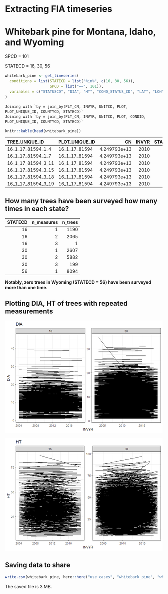 # Extracting FIA timeseries

# Whitebark pine for Montana, Idaho, and Wyoming

SPCD = 101

STATECD = 16, 30, 56

``` r
whitebark_pine <- get_timeseries(
  conditions = list(STATECD = list("%in%", c(16, 30, 56)),
                    SPCD = list("==", 101)),
  variables = c("STATUSCD", "DIA", "HT", "COND_STATUS_CD", "LAT", "LON")
)
```

    Joining with `by = join_by(PLT_CN, INVYR, UNITCD, PLOT, PLOT_UNIQUE_ID, COUNTYCD, STATECD)`
    Joining with `by = join_by(PLT_CN, INVYR, UNITCD, PLOT, CONDID, PLOT_UNIQUE_ID, COUNTYCD, STATECD)`

``` r
knitr::kable(head(whitebark_pine))
```

| TREE_UNIQUE_ID     | PLOT_UNIQUE_ID |           CN | INVYR | STATECD | COUNTYCD | UNITCD |  PLOT | SUBP | TREE | SPCD | STATUSCD |  DIA |  HT | COND_STATUS_CD |      LAT |       LON |
|:-------------------|:---------------|-------------:|------:|--------:|---------:|-------:|------:|-----:|-----:|-----:|---------:|-----:|----:|---------------:|---------:|----------:|
| 16_1_17_81594_1_4  | 16_1_17_81594  | 4.249793e+13 |  2010 |      16 |       17 |      1 | 81594 |    1 |    4 |  101 |        1 | 16.7 |  47 |              1 | 48.39234 | -116.1243 |
| 16_1_17_81594_1_7  | 16_1_17_81594  | 4.249793e+13 |  2010 |      16 |       17 |      1 | 81594 |    1 |    7 |  101 |        2 | 13.8 |  36 |              1 | 48.39234 | -116.1243 |
| 16_1_17_81594_3_11 | 16_1_17_81594  | 4.249793e+13 |  2010 |      16 |       17 |      1 | 81594 |    3 |   11 |  101 |        2 |  9.0 |  28 |              1 | 48.39234 | -116.1243 |
| 16_1_17_81594_3_15 | 16_1_17_81594  | 4.249793e+13 |  2010 |      16 |       17 |      1 | 81594 |    3 |   15 |  101 |        2 | 10.5 |  32 |              1 | 48.39234 | -116.1243 |
| 16_1_17_81594_3_18 | 16_1_17_81594  | 4.249793e+13 |  2010 |      16 |       17 |      1 | 81594 |    3 |   18 |  101 |        2 |  7.7 |  32 |              1 | 48.39234 | -116.1243 |
| 16_1_17_81594_3_19 | 16_1_17_81594  | 4.249793e+13 |  2010 |      16 |       17 |      1 | 81594 |    3 |   19 |  101 |        2 |  6.9 |  22 |              1 | 48.39234 | -116.1243 |

## How many trees have been surveyed how many times in each state?

| STATECD | n_measures | n_trees |
|--------:|-----------:|--------:|
|      16 |          1 |    1190 |
|      16 |          2 |    2065 |
|      16 |          3 |       1 |
|      30 |          1 |    2607 |
|      30 |          2 |    5882 |
|      30 |          3 |     199 |
|      56 |          1 |    8094 |

**Notably, zero trees in Wyoming (STATECD = 56) have been surveyed more
than one time.**

## Plotting DIA, HT of trees with repeated measurements

![](WhitebarkPine_files/figure-commonmark/unnamed-chunk-4-1.png)

![](WhitebarkPine_files/figure-commonmark/unnamed-chunk-4-2.png)

## Saving data to share

``` r
write.csv(whitebark_pine, here::here("use_cases", "whitebark_pine", "whitebark_pine.csv"))
```

The saved file is 3 MB.
